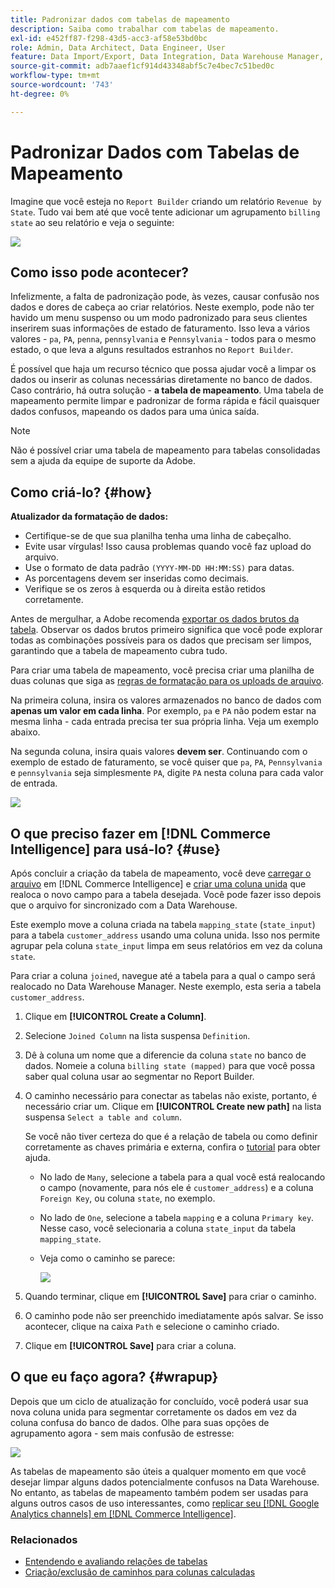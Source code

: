 ```yaml
---
title: Padronizar dados com tabelas de mapeamento
description: Saiba como trabalhar com tabelas de mapeamento.
exl-id: e452ff87-f298-43d5-acc3-af58e53bd0bc
role: Admin, Data Architect, Data Engineer, User
feature: Data Import/Export, Data Integration, Data Warehouse Manager, Commerce Tables
source-git-commit: adb7aaef1cf914d43348abf5c7e4bec7c51bed0c
workflow-type: tm+mt
source-wordcount: '743'
ht-degree: 0%

---
```


# Padronizar Dados com Tabelas de Mapeamento

Imagine que você esteja no `Report Builder` criando um relatório `Revenue by State`. Tudo vai bem até que você tente adicionar um agrupamento `billing state` ao seu relatório e veja o seguinte:

![](../../assets/Messy_State_Segments.png)

## Como isso pode acontecer?

Infelizmente, a falta de padronização pode, às vezes, causar confusão nos dados e dores de cabeça ao criar relatórios. Neste exemplo, pode não ter havido um menu suspenso ou um modo padronizado para seus clientes inserirem suas informações de estado de faturamento. Isso leva a vários valores - `pa`, `PA`, `penna`, `pennsylvania` e `Pennsylvania` - todos para o mesmo estado, o que leva a alguns resultados estranhos no `Report Builder`.

É possível que haja um recurso técnico que possa ajudar você a limpar os dados ou inserir as colunas necessárias diretamente no banco de dados. Caso contrário, há outra solução - **a tabela de mapeamento**. Uma tabela de mapeamento permite limpar e padronizar de forma rápida e fácil quaisquer dados confusos, mapeando os dados para uma única saída.

>[!NOTE]
>
>Não é possível criar uma tabela de mapeamento para tabelas consolidadas sem a ajuda da equipe de suporte da Adobe.

## Como criá-lo? {#how}

**Atualizador da formatação de dados:**

* Certifique-se de que sua planilha tenha uma linha de cabeçalho.
* Evite usar vírgulas! Isso causa problemas quando você faz upload do arquivo.
* Use o formato de data padrão `(YYYY-MM-DD HH:MM:SS)` para datas.
* As porcentagens devem ser inseridas como decimais.
* Verifique se os zeros à esquerda ou à direita estão retidos corretamente.

Antes de mergulhar, a Adobe recomenda [exportar os dados brutos da tabela](../../tutorials/export-raw-data.md). Observar os dados brutos primeiro significa que você pode explorar todas as combinações possíveis para os dados que precisam ser limpos, garantindo que a tabela de mapeamento cubra tudo.

Para criar uma tabela de mapeamento, você precisa criar uma planilha de duas colunas que siga as [regras de formatação para os uploads de arquivo](../../data-analyst/importing-data/connecting-data/using-file-uploader.md).

Na primeira coluna, insira os valores armazenados no banco de dados com **apenas um valor em cada linha**. Por exemplo, `pa` e `PA` não podem estar na mesma linha - cada entrada precisa ter sua própria linha. Veja um exemplo abaixo.

Na segunda coluna, insira quais valores **devem ser**. Continuando com o exemplo de estado de faturamento, se você quiser que `pa`, `PA`, `Pennsylvania` e `pennsylvania` seja simplesmente `PA`, digite `PA` nesta coluna para cada valor de entrada.

![](../../assets/Mapping_table_examples.jpg)

## O que preciso fazer em [!DNL Commerce Intelligence] para usá-lo? {#use}

Após concluir a criação da tabela de mapeamento, você deve [carregar o arquivo](../../data-analyst/importing-data/connecting-data/using-file-uploader.md) em [!DNL Commerce Intelligence] e [criar uma coluna unida](../../data-analyst/data-warehouse-mgr/calc-column-types.md) que realoca o novo campo para a tabela desejada. Você pode fazer isso depois que o arquivo for sincronizado com a Data Warehouse.

Este exemplo move a coluna criada na tabela `mapping_state` (`state_input`) para a tabela `customer_address` usando uma coluna unida. Isso nos permite agrupar pela coluna `state_input` limpa em seus relatórios em vez da coluna `state`.

Para criar a coluna `joined`, navegue até a tabela para a qual o campo será realocado no Data Warehouse Manager. Neste exemplo, esta seria a tabela `customer_address`.

1. Clique em **[!UICONTROL Create a Column]**.
1. Selecione `Joined Column` na lista suspensa `Definition`.
1. Dê à coluna um nome que a diferencie da coluna `state` no banco de dados. Nomeie a coluna `billing state (mapped)` para que você possa saber qual coluna usar ao segmentar no Report Builder.
1. O caminho necessário para conectar as tabelas não existe, portanto, é necessário criar um. Clique em **[!UICONTROL Create new path]** na lista suspensa `Select a table and column`.

   Se você não tiver certeza do que é a relação de tabela ou como definir corretamente as chaves primária e externa, confira o [tutorial](../../data-analyst/data-warehouse-mgr/create-paths-calc-columns.md) para obter ajuda.

   * No lado de `Many`, selecione a tabela para a qual você está realocando o campo (novamente, para nós ele é `customer_address`) e a coluna `Foreign Key`, ou coluna `state`, no exemplo.
   * No lado de `One`, selecione a tabela `mapping` e a coluna `Primary key`. Nesse caso, você selecionaria a coluna `state_input` da tabela `mapping_state`.
   * Veja como o caminho se parece:

     ![](../../assets/State_Mapping_Path.png)

1. Quando terminar, clique em **[!UICONTROL Save]** para criar o caminho.
1. O caminho pode não ser preenchido imediatamente após salvar. Se isso acontecer, clique na caixa `Path` e selecione o caminho criado.
1. Clique em **[!UICONTROL Save]** para criar a coluna.

## O que eu faço agora? {#wrapup}

Depois que um ciclo de atualização for concluído, você poderá usar sua nova coluna unida para segmentar corretamente os dados em vez da coluna confusa do banco de dados. Olhe para suas opções de agrupamento agora - sem mais confusão de estresse:

![](../../assets/Clean_State_Segments.png)

As tabelas de mapeamento são úteis a qualquer momento em que você desejar limpar alguns dados potencialmente confusos na Data Warehouse. No entanto, as tabelas de mapeamento também podem ser usadas para alguns outros casos de uso interessantes, como [replicar seu [!DNL Google Analytics channels] em [!DNL Commerce Intelligence]](../data-warehouse-mgr/rep-google-analytics-channels.md).

### Relacionados

* [Entendendo e avaliando relações de tabelas](../data-warehouse-mgr/table-relationships.md)
* [Criação/exclusão de caminhos para colunas calculadas](../data-warehouse-mgr/create-paths-calc-columns.md)
